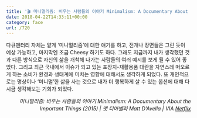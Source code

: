 ```yaml
---
title: '🎬 미니멀리즘: 비우는 사람들의 이야기 Minimalism: A Documentary About the Important Things (2015)'
date: 2018-04-22T14:33:11+00:00
category: face
url: /720
---
```


다큐멘터리 자체는 얕게 &#8216;미니멀리즘&#8217;에 대한 얘기를 하고, 전개나 장면들은 그린 듯이 예상 가능하고, 마지막엔 조금 Cheesy 하기도 하다. 그래도 지금까지 내가 생각했던 것과 다른 방식으로 자신의 삶을 개척해 나가는 사람들의 여러 예시를 보게 될 수 있어 좋았다. 그리고 최근 국내에서 이슈가 되고 있는 포장지-재활용품 대란을 자연스레 떠오르게 하는 소비가 환경과 생태계에 미치는 영향에 대해서도 생각하게 되었다. 또 개인적으로는 명상이나 &#8216;미니멀&#8217;한 삶을 사는 것으로 내가 더 행복하게 살 수 있는 옵션에 대해 다시금 생각해보는 기회가 되었다.

<p style="text-align:right">
  <em>미니멀리즘: 비우는 사람들의 이야기 Minimalism: A Documentary About the Important Things (2015) | 맷 디아벨라 Matt D&#8217;Avella | VIA <a rel="noreferrer noopener" href="http://netflix.com" target="_blank">Netflix</a></em>
</p>